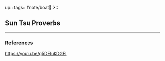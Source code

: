 up::
tags:: #note/boat🚤 
X:: 

## Sun Tsu Proverbs



---

### References

https://youtu.be/g5DEIuKDGFI
